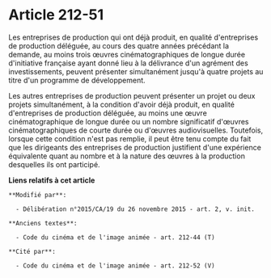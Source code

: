 # Article 212-51

Les entreprises de production qui ont déjà produit, en qualité d'entreprises de production déléguée, au cours des quatre
années précédant la demande, au moins trois œuvres cinématographiques de longue durée d'initiative française ayant donné lieu
à la délivrance d'un agrément des investissements, peuvent présenter simultanément jusqu'à quatre projets au titre d'un
programme de développement. 

Les autres entreprises de production peuvent présenter un projet ou deux projets simultanément, à la condition d'avoir déjà
produit, en qualité d'entreprises de production déléguée, au moins une œuvre cinématographique de longue durée ou un nombre
significatif d'œuvres cinématographiques de courte durée ou d'œuvres audiovisuelles. Toutefois, lorsque cette condition n'est
pas remplie, il peut être tenu compte du fait que les dirigeants des entreprises de production justifient d'une expérience
équivalente quant au nombre et à la nature des œuvres à la production desquelles ils ont participé.

**Liens relatifs à cet article**

	**Modifié par**:

	  - Délibération n°2015/CA/19 du 26 novembre 2015 - art. 2, v. init.

	**Anciens textes**:

	  - Code du cinéma et de l'image animée - art. 212-44 (T)

	**Cité par**:

	  - Code du cinéma et de l'image animée - art. 212-52 (V)
